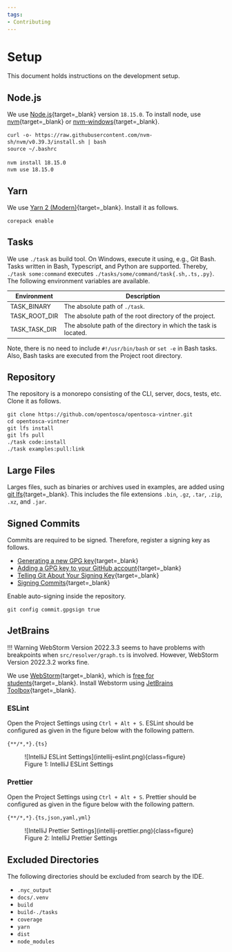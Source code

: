 ```yaml
---
tags:
- Contributing
---
```


# Setup

This document holds instructions on the development setup.

## Node.js

We use [Node.js](https://nodejs.org){target=_blank} version `18.15.0`.
To install node, use [nvm](https://github.com/nvm-sh/nvm){target=_blank} or [nvm-windows](https://github.com/coreybutler/nvm-windows){target=_blank}.

```shell linenums="1"
curl -o- https://raw.githubusercontent.com/nvm-sh/nvm/v0.39.3/install.sh | bash
source ~/.bashrc

nvm install 18.15.0
nvm use 18.15.0
```

## Yarn 

We use [Yarn 2 (Modern)](https://yarnpkg.com/){target=_blank}.
Install it as follows.

```shell linenums="1"
corepack enable
```

## Tasks

We use `./task` as build tool.
On Windows, execute it using, e.g., Git Bash.
Tasks written in Bash, Typescript, and Python are supported.
Thereby, `./task some:command` executes `./tasks/some/command/task{.sh,.ts,.py}`.
The following environment variables are available.

| Environment   | Description                                                      | 
|---------------|------------------------------------------------------------------| 
| TASK_BINARY   | The absolute path of `./task`.                                   | 
| TASK_ROOT_DIR | The absolute path of the root directory of the project.          | 
| TASK_TASK_DIR | The absolute path of the directory in which the task is located. |

Note, there is no need to include `#!/usr/bin/bash` or `set -e` in Bash tasks.
Also, Bash tasks are executed from the Project root directory.

## Repository

The repository is a monorepo consisting of the CLI, server, docs, tests, etc.
Clone it as follows.

```shell linenums="1"
git clone https://github.com/opentosca/opentosca-vintner.git
cd opentosca-vintner
git lfs install
git lfs pull
./task code:install
./task examples:pull:link
```

## Large Files

Larges files, such as binaries or archives used in examples, are added using [git lfs](https://git-lfs.com){target=_blank}.
This includes the file extensions `.bin`, `.gz`, `.tar`, `.zip`, `.xz`, and `.jar`.

## Signed Commits

Commits are required to be signed.
Therefore, register a signing key as follows.

- [Generating a new GPG key](https://docs.github.com/en/authentication/managing-commit-signature-verification/generating-a-new-gpg-key){target=_blank}
- [Adding a GPG key to your GitHub account](https://docs.github.com/en/authentication/managing-commit-signature-verification/adding-a-gpg-key-to-your-github-account){target=_blank}
- [Telling Git About Your Signing Key](https://docs.github.com/en/authentication/managing-commit-signature-verification/telling-git-about-your-signing-key){target=_blank}
- [Signing Commits](https://docs.github.com/en/authentication/managing-commit-signature-verification/signing-commits){target=_blank}

Enable auto-signing inside the repository.

```shell linenums="1"
git config commit.gpgsign true
```

## JetBrains

!!! Warning
    WebStorm Version 2022.3.3 seems to have problems with breakpoints when `src/resolver/graph.ts` is involved.
    However, WebStorm Version 2022.3.2 works fine.

We use [WebStorm](https://www.jetbrains.com/webstorm){target=_blank}, which is [free for students](https://www.jetbrains.com/community/education/#students){target=_blank}.
Install Webstorm using [JetBrains Toolbox](https://www.jetbrains.com/toolbox-app){target=_blank}.

### ESLint

Open the Project Settings using `Ctrl + Alt + S`.
ESLint should be configured as given in the figure below with the following pattern.

```text linenums="1"
{**/*,*}.{ts}
```

<figure markdown>
  ![IntelliJ ESLint Settings](intellij-eslint.png){class=figure}
  <figcaption>Figure 1: IntelliJ ESLint Settings</figcaption>
</figure>

### Prettier

Open the Project Settings using `Ctrl + Alt + S`.
Prettier should be configured as given in the figure below with the following pattern.

```text linenums="1"
{**/*,*}.{ts,json,yaml,yml}
```

<figure markdown>
  ![IntelliJ Prettier Settings](intellij-prettier.png){class=figure}
  <figcaption>Figure 2: IntelliJ Prettier Settings</figcaption>
</figure>


## Excluded Directories

The following directories should be excluded from search by the IDE.

- `.nyc_output`
- `docs/.venv`
- `build`
- `build-./tasks`
- `coverage`
- `yarn`
- `dist`
- `node_modules`
